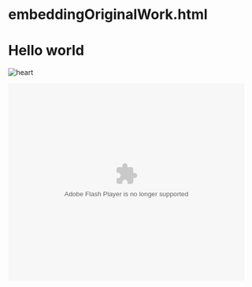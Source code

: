 # embeddingOriginalWork.html

<!DOCTYPE html>
<html>
   <head>
     <title>Hello world</title>
   <head>
   <body>
     <h1>Hello world</h1>
     
  <img src="www.w3cschool.cn/images/boat.gif" alt="heart">
                                     
   <embed src="https://www.youtube.com/watch?v=pynDvIsLoU0" width="480" height="400" type="application/x-shockwave-flash"> </embed> 
   </body>
</html>

